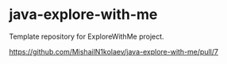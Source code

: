 # java-explore-with-me
Template repository for ExploreWithMe project.

https://github.com/MishailN1kolaev/java-explore-with-me/pull/7
